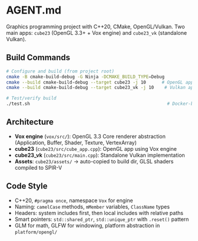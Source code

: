 # AGENT.md

Graphics programming project with C++20, CMake, OpenGL/Vulkan. Two main apps: `cube23` (OpenGL 3.3+ + Vox engine) and `cube23_vk` (standalone Vulkan).

## Build Commands
```bash
# Configure and build (from project root)
cmake -B cmake-build-debug -G Ninja -DCMAKE_BUILD_TYPE=Debug
cmake --build cmake-build-debug --target cube23 -j 10      # OpenGL app
cmake --build cmake-build-debug --target cube23_vk -j 10    # Vulkan app

# Test/verify build
./test.sh                                                    # Docker-based CI test
```

## Architecture
- **Vox engine** (`vox/src/`): OpenGL 3.3 Core renderer abstraction (Application, Buffer, Shader, Texture, VertexArray)
- **cube23** (`cube23/src/cube_app.cpp`): OpenGL app using Vox engine
- **cube23_vk** (`cube23/src/main.cpp`): Standalone Vulkan implementation
- **Assets**: `cube23/assets/` → auto-copied to build dir, GLSL shaders compiled to SPIR-V

## Code Style
- C++20, `#pragma once`, namespace `Vox` for engine
- Naming: `camelCase` methods, `mMember` variables, `ClassName` types
- Headers: system includes first, then local includes with relative paths
- Smart pointers: `std::shared_ptr`, `std::unique_ptr` with `.reset()` pattern
- GLM for math, GLFW for windowing, platform abstraction in `platform/opengl/`
